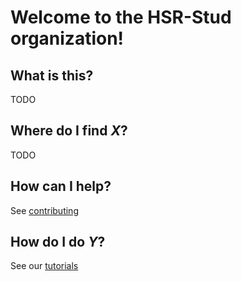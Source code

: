 # Welcome to the HSR-Stud organization!

## What is this?

TODO

## Where do I find *X*?

TODO

## How can I help?

See [contributing](./contributing.md)

## How do I do *Y*?

See our [tutorials](./tutorials)
